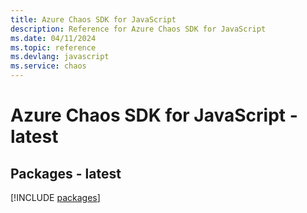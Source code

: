 ```yaml
---
title: Azure Chaos SDK for JavaScript
description: Reference for Azure Chaos SDK for JavaScript
ms.date: 04/11/2024
ms.topic: reference
ms.devlang: javascript
ms.service: chaos
---
```

# Azure Chaos SDK for JavaScript - latest
## Packages - latest
[!INCLUDE [packages](chaos-index.md)]